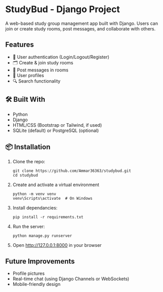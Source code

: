 ﻿# StudyBud - Django Project

A web-based study group management app built with Django. Users can join or create study rooms, post messages, and collaborate with others.

## Features

- 🔐 User authentication (Login/Logout/Register)
- 🗂 Create & join study rooms
- 🧵 Post messages in rooms
- 👤 User profiles
- 🔍 Search functionality

## 🛠️ Built With

- Python
- Django
- HTML/CSS (Bootstrap or Tailwind, if used)
- SQLite (default) or PostgreSQL (optional)


## 📦 Installation

1. Clone the repo:
   ```
   git clone https://github.com/Ammar36363/studybud.git
   cd studybud

2. Create and activate a virtual environment
   ```
   python -m venv venv
   venv\Scripts\activate  # On Windows

3. Install dependancies:
   ```
   pip install -r requirements.txt
   
4. Run the server:
   ```
   python manage.py runserver

5. Open http://127.0.0.1:8000 in your browser

## Future Improvements

- Profile pictures
- Real-time chat (using Django Channels or WebSockets)
- Mobile-friendly design
   
